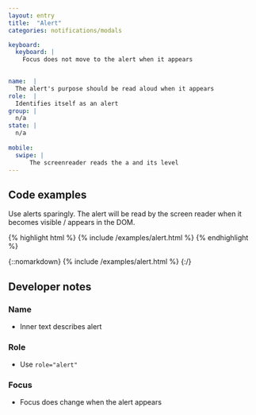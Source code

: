 ```yaml
---
layout: entry
title:  "Alert"
categories: notifications/modals

keyboard:
  keyboard: |
    Focus does not move to the alert when it appears

  
name:  |
  The alert's purpose should be read aloud when it appears
role:  |
  Identifies itself as an alert
group: |
  n/a
state: |
  n/a
      
mobile:
  swipe: |
      The screenreader reads the a and its level
---
```


## Code examples

Use alerts sparingly. The alert will be read by the screen reader when it becomes visible / appears in the DOM.

{% highlight html %}
{% include /examples/alert.html %}
{% endhighlight %}

{::nomarkdown}
{% include /examples/alert.html %}
{:/}


## Developer notes

### Name
- Inner text describes alert

### Role
- Use `role="alert"` 

### Focus
- Focus does change when the alert appears

